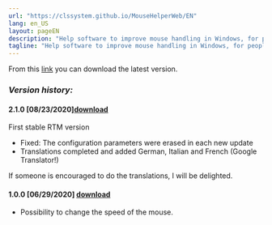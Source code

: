 ```yaml
---
url: "https://clssystem.github.io/MouseHelperWeb/EN"
lang: en_US
layout: pageEN
description: "Help software to improve mouse handling in Windows, for people with motor disabilities such as Parkinson's disease"
tagline: "Help software to improve mouse handling in Windows, for people with motor disabilities such as Parkinson's disease"
---
```

From this [link](https://github.com/clssystem/MouseHelperReleases/releases/latest/download/Setup.exe) you can download the latest version.

 
### <b><i>Version history:</i></b>

#### 2.1.0 [08/23/2020][download](https://github.com/clssystem/MouseHelperReleases/releases/download/v2.1.0/Setup.exe)
   
First stable RTM version

- Fixed: The configuration parameters were erased in each new update
- Translations completed and added German, Italian and French (Google Translator!)

If someone is encouraged to do the translations, I will be delighted.


#### 1.0.0 [06/29/2020] <span class="small">[download](https://drive.google.com/file/d/10QkAi7HHbt9kZ1G2XhPkdXRm9O1qVh7V/view?usp=sharing)</span>
   
- Possibility to change the speed of the mouse.


